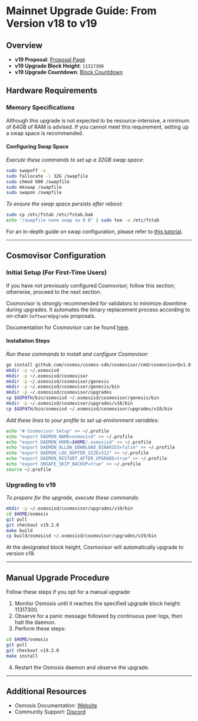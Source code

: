 # Mainnet Upgrade Guide: From Version v18 to v19

## Overview

- **v19 Proposal**: [Proposal Page](https://www.mintscan.io/osmosis/proposals/606)
- **v19 Upgrade Block Height**: `11317300`
- **v19 Upgrade Countdown**: [Block Countdown](https://www.mintscan.io/osmosis/blocks/11317300)

## Hardware Requirements

### Memory Specifications

Although this upgrade is not expected to be resource-intensive, a minimum of 64GB of RAM is advised. If you cannot meet this requirement, setting up a swap space is recommended.

#### Configuring Swap Space

*Execute these commands to set up a 32GB swap space*:

```sh
sudo swapoff -a
sudo fallocate -l 32G /swapfile
sudo chmod 600 /swapfile
sudo mkswap /swapfile
sudo swapon /swapfile
```

*To ensure the swap space persists after reboot*:

```sh
sudo cp /etc/fstab /etc/fstab.bak
echo '/swapfile none swap sw 0 0' | sudo tee -a /etc/fstab
```

For an in-depth guide on swap configuration, please refer to [this tutorial](https://www.digitalocean.com/community/tutorials/how-to-add-swap-space-on-ubuntu-20-04).

---

## Cosmovisor Configuration

### Initial Setup (For First-Time Users)

If you have not previously configured Cosmovisor, follow this section; otherwise, proceed to the next section.

Cosmovisor is strongly recommended for validators to minimize downtime during upgrades. It automates the binary replacement process according to on-chain `SoftwareUpgrade` proposals.

Documentation for Cosmovisor can be found [here](https://docs.cosmos.network/main/tooling/cosmovisor).

#### Installation Steps

*Run these commands to install and configure Cosmovisor*:

```sh
go install github.com/cosmos/cosmos-sdk/cosmovisor/cmd/cosmovisor@v1.0.0
mkdir -p ~/.osmosisd
mkdir -p ~/.osmosisd/cosmovisor
mkdir -p ~/.osmosisd/cosmovisor/genesis
mkdir -p ~/.osmosisd/cosmovisor/genesis/bin
mkdir -p ~/.osmosisd/cosmovisor/upgrades
cp $GOPATH/bin/osmosisd ~/.osmosisd/cosmovisor/genesis/bin
mkdir -p ~/.osmosisd/cosmovisor/upgrades/v18/bin
cp $GOPATH/bin/osmosisd ~/.osmosisd/cosmovisor/upgrades/v18/bin
```

*Add these lines to your profile to set up environment variables*:

```sh
echo "# Cosmovisor Setup" >> ~/.profile
echo "export DAEMON_NAME=osmosisd" >> ~/.profile
echo "export DAEMON_HOME=$HOME/.osmosisd" >> ~/.profile
echo "export DAEMON_ALLOW_DOWNLOAD_BINARIES=false" >> ~/.profile
echo "export DAEMON_LOG_BUFFER_SIZE=512" >> ~/.profile
echo "export DAEMON_RESTART_AFTER_UPGRADE=true" >> ~/.profile
echo "export UNSAFE_SKIP_BACKUP=true" >> ~/.profile
source ~/.profile
```

### Upgrading to v19

*To prepare for the upgrade, execute these commands*:

```sh
mkdir -p ~/.osmosisd/cosmovisor/upgrades/v19/bin
cd $HOME/osmosis
git pull
git checkout v19.2.0
make build
cp build/osmosisd ~/.osmosisd/cosmovisor/upgrades/v19/bin
```

At the designated block height, Cosmovisor will automatically upgrade to version v19.

---

## Manual Upgrade Procedure

Follow these steps if you opt for a manual upgrade:

1. Monitor Osmosis until it reaches the specified upgrade block height: 11317300.
2. Observe for a panic message followed by continuous peer logs, then halt the daemon.
3. Perform these steps:

```sh
cd $HOME/osmosis
git pull
git checkout v19.2.0
make install
```

4. Restart the Osmosis daemon and observe the upgrade.

---

## Additional Resources

- Osmosis Documentation: [Website](https://docs.osmosis.zone)
- Community Support: [Discord](https://discord.gg/pAxjcFnAFH)

